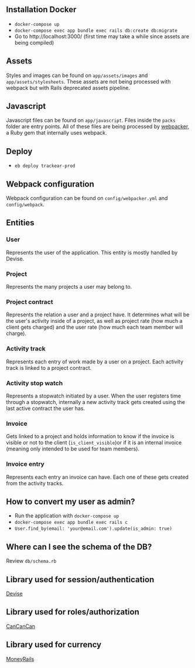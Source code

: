 ## Installation Docker
- `docker-compose up`
- `docker-compose exec app bundle exec rails db:create db:migrate`
- Go to http://localhost:3000/ (first time may take a while since assets are being compiled)

## Assets
Styles and images can be found on `app/assets/images` and `app/assets/stylesheets`.
These assets are not being processed with webpack but with Rails deprecated assets pipeline.

## Javascript
Javascript files can be found on `app/javascript`. Files inside the `packs` folder are entry points.
All of these files are being processed by [webpacker](https://github.com/rails/webpacker), a Ruby gem that internally uses webpack.

## Deploy
- `eb deploy trackear-prod`

## Webpack configuration
Webpack configuration can be found on `config/webpacker.yml` and `config/webpack`.

## Entities

### User
Represents the user of the application. This entity is mostly handled by Devise.

### Project
Represents the many projects a user may belong to.

### Project contract
Represents the relation a user and a project have. It determines what will be the user's
activity inside of a project, as well as project rate (how much a client gets charged)
and the user rate (how much each team member will charge).

### Activity track
Represents each entry of work made by a user on a project. Each activity track is linked
to a project contract.

### Activity stop watch
Represents a stopwatch initiated by a user. When the user registers time through
a stopwatch, internally a new activity track gets created using the last active
contract the user has.

### Invoice
Gets linked to a project and holds information to know if the invoice is visible or not to
the client (`is_client_visible`)or if it is an internal invoice (meaning only intended
to be used for team members).

### Invoice entry
Represents each entry an invoice can have. Each one of these gets created from
the activity tracks.

## How to convert my user as admin?
- Run the application with `docker-compose up`
- `docker-compose exec app bundle exec rails c`
- `User.find_by(email: 'your@email.com').update(is_admin: true)`

## Where can I see the schema of the DB?
Review `db/schema.rb`

## Library used for session/authentication
[Devise](https://github.com/heartcombo/devise)

## Library used for roles/authorization
[CanCanCan](https://github.com/CanCanCommunity/cancancan)

## Library used for currency
[MoneyRails](https://github.com/RubyMoney/money-rails)
